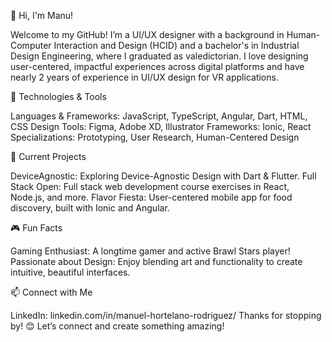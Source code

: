👋 Hi, I'm Manu!

Welcome to my GitHub! I’m a UI/UX designer with a background in Human-Computer Interaction and Design (HCID) and a bachelor's in Industrial Design Engineering, where I graduated as valedictorian. I love designing user-centered, impactful experiences across digital platforms and have nearly 2 years of experience in UI/UX design for VR applications.

🔧 Technologies & Tools

Languages & Frameworks: JavaScript, TypeScript, Angular, Dart, HTML, CSS
Design Tools: Figma, Adobe XD, Illustrator
Frameworks: Ionic, React
Specializations: Prototyping, User Research, Human-Centered Design

🌱 Current Projects

DeviceAgnostic: Exploring Device-Agnostic Design with Dart & Flutter.
Full Stack Open: Full stack web development course exercises in React, Node.js, and more.
Flavor Fiesta: User-centered mobile app for food discovery, built with Ionic and Angular.

🎮 Fun Facts

Gaming Enthusiast: A longtime gamer and active Brawl Stars player!
Passionate about Design: Enjoy blending art and functionality to create intuitive, beautiful interfaces.

📫 Connect with Me

LinkedIn: linkedin.com/in/manuel-hortelano-rodriguez/
Thanks for stopping by! 😊 Let’s connect and create something amazing!

